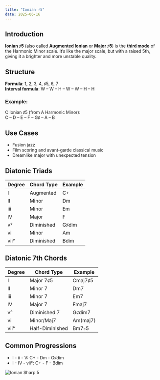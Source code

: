 ```yaml
---
title: "Ionian ♯5"
date: 2025-06-16
---
```


## Introduction

**Ionian ♯5** (also called **Augmented Ionian** or **Major ♯5**) is the **third mode** of the Harmonic Minor scale. It’s like the major scale, but with a raised 5th, giving it a brighter and more unstable quality.

## Structure

**Formula**: 1, 2, 3, 4, ♯5, 6, 7  
**Interval formula**: W – W – H – W – W – H – H

### Example:

C Ionian ♯5 (from A Harmonic Minor):  
C – D – E – F – G♯ – A – B

## Use Cases

- Fusion jazz  
- Film scoring and avant-garde classical music  
- Dreamlike major with unexpected tension

## Diatonic Triads

| Degree | Chord Type | Example |
|--------|------------|---------|
| I      | Augmented  | C+      |
| II     | Minor      | Dm      |
| iii    | Minor      | Em      |
| IV     | Major      | F       |
| v°     | Diminished | G♯dim   |
| vi     | Minor      | Am      |
| vii°   | Diminished | Bdim    |

## Diatonic 7th Chords

| Degree | Chord Type      | Example     |
|--------|-----------------|-------------|
| I      | Major 7♯5       | Cmaj7♯5     |
| II     | Minor 7         | Dm7         |
| iii    | Minor 7         | Em7         |
| IV     | Major 7         | Fmaj7       |
| v°     | Diminished 7    | G♯dim7      |
| vi     | Minor/Maj7      | Am(maj7)    |
| vii°   | Half-Diminished | Bm7♭5       |

## Common Progressions

- I - ii - V: C+ - Dm - G♯dim  
- I - IV - vii°: C+ - F - Bdim

![Ionian Sharp 5](/images/ionian-sharp5.png)